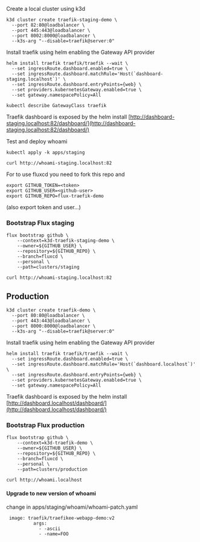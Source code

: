 Create a local cluster using k3d
```
k3d cluster create traefik-staging-demo \
  --port 82:80@loadbalancer \
  --port 445:443@loadbalancer \
  --port 8002:8000@loadbalancer \
  --k3s-arg "--disable=traefik@server:0"
```

Install traefik using helm enabling the Gateway API provider
```
helm install traefik traefik/traefik --wait \
  --set ingressRoute.dashboard.enabled=true \
  --set ingressRoute.dashboard.matchRule='Host(`dashboard-staging.localhost`)' \
  --set ingressRoute.dashboard.entryPoints={web} \
  --set providers.kubernetesGateway.enabled=true \
  --set gateway.namespacePolicy=All
```

```
kubectl describe GatewayClass traefik
```

Traefik dashboard is exposed by the helm install
[http://dashboard-staging.localhost:82/dashboard/](http://dashboard-staging.localhost:82/dashboard/)

Test and deploy whoami 
```
kubectl apply -k apps/staging
```

```
curl http://whoami-staging.localhost:82
```
For to use fluxcd you need to fork this repo and 
```
export GITHUB_TOKEN=<token>
export GITHUB_USER=<github-user>
export GITHUB_REPO=flux-traefik-demo
```
(also export token and user...)

### Bootstrap Flux staging
```
flux bootstrap github \
    --context=k3d-traefik-staging-demo \
    --owner=${GITHUB_USER} \
    --repository=${GITHUB_REPO} \
    --branch=fluxcd \
    --personal \
    --path=clusters/staging
```


```
curl http://whoami-staging.localhost:82
```

## Production
```
k3d cluster create traefik-demo \
  --port 80:80@loadbalancer \
  --port 443:443@loadbalancer \
  --port 8000:8000@loadbalancer \
  --k3s-arg "--disable=traefik@server:0"
```

Install traefik using helm enabling the Gateway API provider
```
helm install traefik traefik/traefik --wait \
  --set ingressRoute.dashboard.enabled=true \
  --set ingressRoute.dashboard.matchRule='Host(`dashboard.localhost`)' \
  --set ingressRoute.dashboard.entryPoints={web} \
  --set providers.kubernetesGateway.enabled=true \
  --set gateway.namespacePolicy=All
```

Traefik dashboard is exposed by the helm install
[http://dashboard.localhost/dashboard/](http://dashboard.localhost/dashboard/)

### Bootstrap Flux production
```
flux bootstrap github \
    --context=k3d-traefik-demo \
    --owner=${GITHUB_USER} \
    --repository=${GITHUB_REPO} \
    --branch=fluxcd \
    --personal \
    --path=clusters/production
```


```
curl http://whoami.localhost
```

#### Upgrade to new version of whoami
change in apps/staging/whoami/whoami-patch.yaml
```
 image: traefik/traefikee-webapp-demo:v2
          args:
            - -ascii
            - -name=FOO
```
